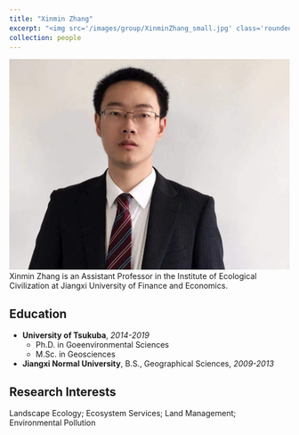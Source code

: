 ```yaml
---
title: "Xinmin Zhang"
excerpt: "<img src='/images/group/XinminZhang_small.jpg' class='rounded-corners'><br/>Principle investigator"
collection: people
---
```

<img src='/images/group/XinminZhang.jpg' class='rounded-corners'>
<br/>Xinmin Zhang is an Assistant Professor in the Institute of Ecological Civilization at Jiangxi University of Finance and Economics.<br/>

## Education
* **University of Tsukuba**, _2014-2019_
  * Ph.D. in Goeenvironmental Sciences
  * M.Sc. in Geosciences
* **Jiangxi Normal University**, B.S., Geographical Sciences, _2009-2013_

## Research Interests
  Landscape Ecology; Ecosystem Services; Land Management; Environmental Pollution
